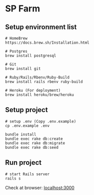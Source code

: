 SP Farm
================

Setup environment list
-----------

```
# HomeBrew 
https://docs.brew.sh/Installation.html

# Postgres
brew install postgresql 

# Git 
brew install git

# Ruby/Rails/Rbenv/Ruby-Build 
brew install rails rbenv ruby-build

# Heroku (For deployment)
brew install heroku/brew/heroku
```



Setup project
-----------
```
# setup .env (Copy .env.example)
cp .env.example .env
```


```
bundle install
bundle exec rake db:create
bundle exec rake db:migrate
bundle exec rake db:seed 
```

Run project
-----------
```
# start Rails server 
rails s
```
Check at browser: 
[localhost:3000](localhost:3000)
